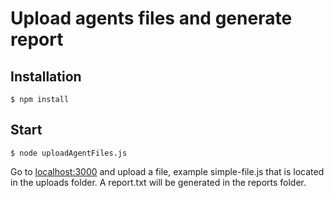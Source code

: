 # Upload agents files and generate report

## Installation

```
$ npm install
```

## Start

```
$ node uploadAgentFiles.js
```

Go to [localhost:3000](http://localhost:3000) and upload a file, example simple-file.js that is located in the uploads folder. A report.txt will be generated in the reports folder.